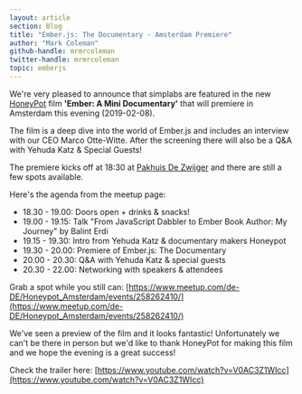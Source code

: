 ```yaml
---
layout: article
section: Blog
title: "Ember.js: The Documentary - Amsterdam Premiere"
author: "Mark Coleman"
github-handle: mrmrcoleman
twitter-handle: mrmrcoleman
topic: emberjs
---
```


We're very pleased to announce that simplabs are featured in the new  [HoneyPot](https://www.honeypot.io/) film **'Ember: A Mini Documentary'** that will premiere in Amsterdam this evening (2019-02-08).

<!--break-->

The film is a deep dive into the world of Ember.js and includes an interview with our CEO Marco Otte-Witte. After the screening there will also be a Q&A with Yehuda Katz & Special Guests!

<!--break-->

The premiere kicks off at 18:30 at [Pakhuis De Zwijger](https://dezwijger.nl/) and there are still a few spots available.

Here's the agenda from the meetup page:

* 18.30 - 19.00: Doors open + drinks & snacks!
* 19.00 - 19.15: Talk "From JavaScript Dabbler to Ember Book Author: My Journey" by Balint Erdi
* 19.15 - 19.30: Intro from Yehuda Katz & documentary makers Honeypot
* 19.30 - 20.00: Premiere of Ember.js: The Documentary
* 20.00 - 20.30: Q&A with Yehuda Katz & special guests
* 20.30 - 22.00: Networking with speakers & attendees

Grab a spot while you still can: [https://www.meetup.com/de-DE/Honeypot_Amsterdam/events/258262410/](https://www.meetup.com/de-DE/Honeypot_Amsterdam/events/258262410/)

We've seen a preview of the film and it looks fantastic! Unfortunately we can't be there in person but we'd like to thank HoneyPot for making this film and we hope the evening is a great success!

Check the trailer here: [https://www.youtube.com/watch?v=V0AC3Z1WIcc](https://www.youtube.com/watch?v=V0AC3Z1WIcc)
